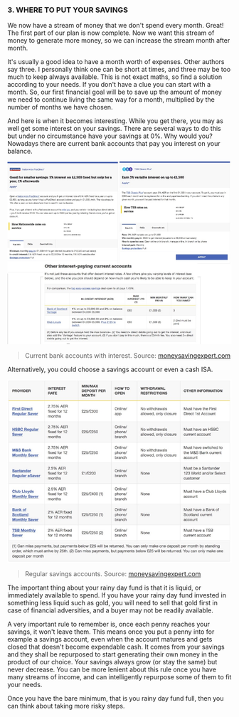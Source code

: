 ### 3. WHERE TO PUT YOUR SAVINGS

We now have a stream of money that we don't spend every month. Great! The first part of our plan is now complete. Now we want this stream of money to generate more money, so we can increase the stream month after month.

It's usually a good idea to have a month worth of expenses. Other authors say three. I personally think one can be short at times, and three may be too much to keep always available. This is not exact maths, so find a solution according to your needs. If you don't have a clue you can start with a month. So, our first financial goal will be to save up the amount of money we need to continue living the same way for a month, multiplied by the number of months we have chosen.

And here is when it becomes interesting. While you get there, you may as well get some interest on your savings. There are several ways to do this but under no circumstance have your savings at 0%. Why would you? Nowadays there are current bank accounts that pay you interest on your balance.

![Current bank accounts with interest. Source: moneysavingexpert.com](./current.jpg)
> Current bank accounts with interest. Source: [moneysavingexpert.com](moneysavingexpert.com)

Alternatively, you could choose a savings account or even a cash ISA.

![Regular savings accounts. Source: moneysavingexpert.com](./savings.jpg)
> Regular savings accounts. Source: [moneysavingexpert.com](moneysavingexpert.com)

The important thing about your rainy day fund is that it is liquid, or immediately available to spend. If you have your rainy day fund invested in something less liquid such as gold, you will need to sell that gold first in case of financial adversities, and a buyer may not be readily available.

A very important rule to remember is, once each penny reaches your savings, it won't leave them. This means once you put a penny into for example a savings account, even when the account matures and gets closed that doesn't become expendable cash. It comes from your savings and they shall be repurposed to start generating their own money in the product of our choice. Your savings always grow (or stay the same) but never decrease. You can be more lenient about this rule once you have many streams of income, and can intelligently repurpose some of them to fit your needs.

Once you have the bare minimum, that is you rainy day fund full, then you can think about taking more risky steps.

